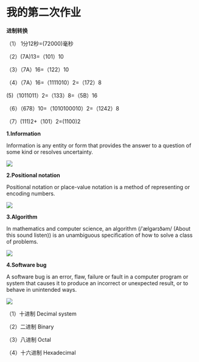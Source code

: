 # 我的第二次作业

**进制转换**

（1） 1分12秒=(72000)毫秒

（2）(7A)13=（101）10

（3）（7A）16=（122）10

（4）（7A）16=（1111010）2=（172）8

(5)（1011011）2=（133）8=（5B）16

（6）（678）10=（1010100010）2=（1242）8

（7）(111)2+（101）2=(1100)2

**1.Information**

Information is any entity or form that provides the answer to a question of some kind or resolves uncertainty.

![](https://upload.wikimedia.org/wikipedia/commons/b/bb/WikipediaBinary.svg)

**2.Positional notation**

Positional notation or place-value notation is a method of representing or encoding numbers.

![](https://upload.wikimedia.org/wikipedia/commons/7/78/Positional_notation_glossary-en.svg)

**3.Algorithm**

In mathematics and computer science, an algorithm (/ˈælɡərɪðəm/ (About this sound listen)) is an unambiguous specification of how to solve a class of problems.

![](https://upload.wikimedia.org/wikipedia/commons/d/db/Euclid_flowchart.svg)

**4.Software bug**

A software bug is an error, flaw, failure or fault in a computer program or system that causes it to produce an incorrect or unexpected result, or to behave in unintended ways. 

![](https://upload.wikimedia.org/wikipedia/commons/8/8a/H96566k.jpg)

（1）十进制 Decimal system

（2）二进制 Binary

（3）八进制 Octal

（4）十六进制 Hexadecimal
